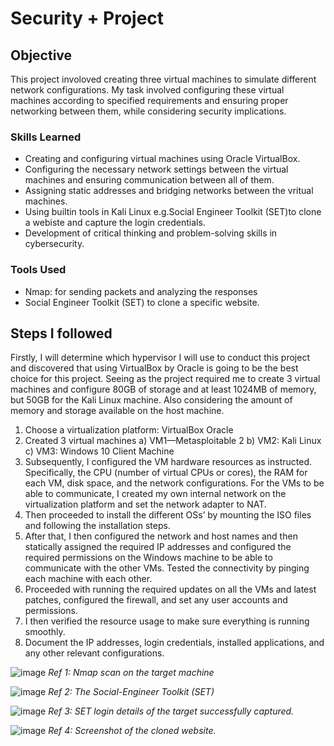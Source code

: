 # Security + Project

## Objective

 This project involoved creating three virtual machines to simulate different network configurations. My task involved configuring these virtual machines according to specified requirements and ensuring proper networking between them, while considering security implications.
 
### Skills Learned

- Creating and configuring virtual machines using Oracle VirtualBox.
- Configuring the necessary network settings between the virtual machines and ensuring communication between all of them.
- Assigning static addresses and bridging networks between the vritual machines.
- Using builtin tools in Kali Linux e.g.Social Engineer Toolkit (SET)to clone a webiste and capture the login credentials.
- Development of critical thinking and problem-solving skills in cybersecurity.

### Tools Used

- Nmap: for sending packets and analyzing the responses
- Social Engineer Toolkit (SET) to clone a specific website.

## Steps I followed

Firstly, I will determine which hypervisor I will use to conduct this project and discovered that using VirtualBox by Oracle is going to be the best choice for this project. Seeing as the project required me to create 3 virtual machines and configure 80GB of storage and at least 1024MB of memory, but 50GB for the Kali Linux machine. Also considering the amount of memory and storage available on the host machine.

1)	Choose a virtualization platform: VirtualBox Oracle
2)	Created 3 virtual machines
  a)	VM1—Metasploitable 2
  b)	VM2: Kali Linux
  c)	VM3: Windows 10 Client Machine
3)	Subsequently, I configured the VM hardware resources as instructed. Specifically, the CPU (number of virtual CPUs or cores), the RAM for each VM, disk space, and the network configurations. For the VMs to be able to communicate, I created my own internal network on the virtualization platform and set the network adapter to NAT.
4)	Then proceeded to install the different OSs’ by mounting the ISO files and following the installation steps.
5)	After that, I then configured the network and host names and then statically assigned the required IP addresses and configured the required permissions on the Windows machine to be able to communicate with the other VMs. Tested the connectivity by pinging each machine with each other.
6)	Proceeded with running the required updates on all the VMs and latest patches, configured the firewall, and set any user accounts and permissions.
7)	I then verified the resource usage to make sure everything is running smoothly.
8)	Document the IP addresses, login credentials, installed applications, and any other relevant configurations.


![image](https://github.com/user-attachments/assets/81fc2f2b-2d6b-4e44-b5c4-e6471f3147c4)
*Ref 1: Nmap scan on the target machine*

![image](https://github.com/user-attachments/assets/d366d3bf-ef48-40dd-b3e0-ddd951c12233)
*Ref 2: The Social-Engineer Toolkit (SET)*

![image](https://github.com/user-attachments/assets/613aa91a-a8b6-4778-85ed-1ad44b049c90)
*Ref 3: SET login details of the target successfully captured.*

![image](https://github.com/user-attachments/assets/3bce7416-405d-4d07-907d-f2145d1cee7b)
*Ref 4: Screenshot of the cloned website.*
